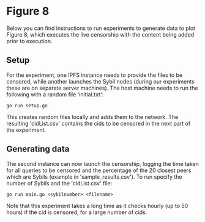 # Figure 8
Below you can find instructions to run experiments to generate data to plot Figure 8, which executes the live censorship with the content being added prior to execution.

## Setup
For the experiment, one IPFS instance needs to provide the files to be censored, while another launches the Sybil nodes (during our experiments these are on separate server machines). The host machine needs to run the following with a random file 'initial.txt':
```
go run setup.go
```

This creates random files locally and adds them to the network. The resulting 'cidList.csv' contains the cids to be censored in the next part of the experiment. 


## Generating data
The second instance can now launch the censorship, logging the time taken for all queries to be censored and the percentage of the 20 closest peers which are Sybils (example in 'sample_results.csv'). To run specify the number of Sybils and the 'cidList.csv' file:
```
go run main.go <sybilnumber> <filename>
```

Note that this experiment takes a long time as it checks hourly (up to 50 hours) if the cid is censored, for a large number of cids.


